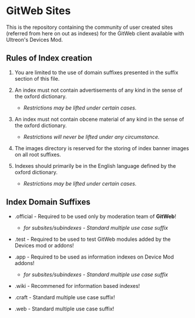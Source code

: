 # GitWeb Sites
This is the repository containing the community of user created sites (referred from here on out as indexes) for the GitWeb client available with Ultreon's Devices Mod.

## Rules of Index creation
1. You are limited to the use of domain suffixes presented in the suffix section of this file.

2. An index must not contain advertisements of any kind in the sense of the oxford dictionary.
    - *Restrictions may be lifted under certain cases.*
    
3. An index must not contain obcene material of any kind in the sense of the oxford dictionary.
    - *Restrictions will never be lifted under any circumstance.*
    
4. The images directory is reserved for the storing of index banner images on all root suffixes.

5. Indexes should primarily be in the English language defined by the oxford dictionary.
    - *Restrictions may be lifted under certain cases.*
    

## Index Domain Suffixes
- .official - Required to be used only by moderation team of **GitWeb**!
    - *for subsites/subindexes - Standard multiple use case suffix*

- .test - Required to be used to test GitWeb modules added by the Devices mod or addons!

- .app - Required to be used as information indexes on Device Mod addons!
    - *for subsites/subindexes - Standard multiple use case suffix*
    
- .wiki - Recommened for information based indexes!

- .craft - Standard multiple use case suffix!

- .web - Standard multiple use case suffix!
